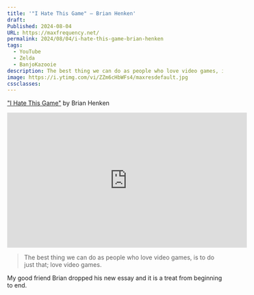 ```yaml
---
title: '"I Hate This Game" – Brian Henken'
draft: 
Published: 2024-08-04
URL: https://maxfrequency.net/
permalink: 2024/08/04/i-hate-this-game-brian-henken
tags:
  - YouTube
  - Zelda
  - BanjoKazooie
description: The best thing we can do as people who love video games, is to do just that; love video games.
image: https://i.ytimg.com/vi/ZZm6cHbWFs4/maxresdefault.jpg
cssclasses: 
---
```

["I Hate This Game"](https://youtube.com/watch?v=ZZm6cHbWFs4) by Brian Henken

<div class=iframe-container>
<iframe width="560" height="315" src="https://www.youtube-nocookie.com/embed/ZZm6cHbWFs4?si=qr0NF-hGUrVKAYzR" title="YouTube video player" frameborder="0" allow="accelerometer; autoplay; clipboard-write; encrypted-media; gyroscope; picture-in-picture; web-share" referrerpolicy="strict-origin-when-cross-origin" allowfullscreen></iframe>
</div>

> The best thing we can do as people who love video games, is to do just that; love video games.

My good friend Brian dropped his new essay and it is a treat from beginning to end. 